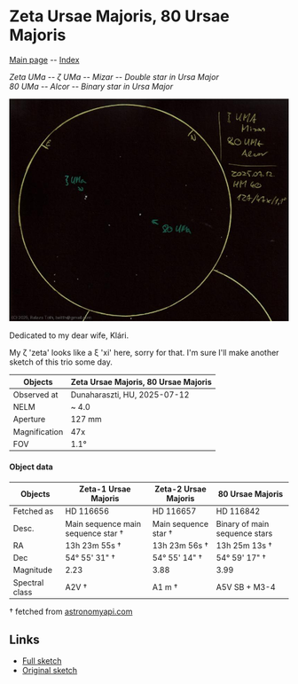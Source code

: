 # Zeta Ursae Majoris, 80 Ursae Majoris

[Main page](../index.md) -- [Index](../pages/obj_index.md)

_Zeta UMa_ -- _ζ UMa_ -- _Mizar_ -- _Double star in Ursa Major_  
_80 UMa_ -- _Alcor_ -- _Binary star in Ursa Major_  

![Zeta Ursae Majoris, 80 Ursae Majoris](../img/zeta-uma-80-uma-20250715.jpg)

Dedicated to my dear wife, Klári.

My ζ 'zeta' looks like a ξ 'xi' here, sorry for that.
I'm sure I'll make another sketch of this trio some day.

Objects | Zeta Ursae Majoris, 80 Ursae Majoris
-|-
Observed at | Dunaharaszti, HU, 2025-07-12
NELM | ~ 4.0
Aperture | 127 mm
Magnification | 47x
FOV | 1.1°


#### Object data

Objects | Zeta-1 Ursae Majoris | Zeta-2 Ursae Majoris | 80 Ursae Majoris
-|-|-|-
Fetched as | HD 116656 | HD 116657 | HD 116842
Desc. | Main sequence main sequence star † | Main sequence star † | Binary of main sequence stars
RA | 13h 23m 55s † | 13h 23m 56s † | 13h 25m 13s †
Dec | 54° 55' 31" † | 54° 55' 14" † | 54° 59' 17" †
Magnitude | 2.23 | 3.88 | 3.99
Spectral class | A2V † | A1 m † | A5V SB + M3-4

† fetched from [astronomyapi.com](http://astronomyapi.com)

## Links

- [Full sketch](../img/zeta-uma-80-uma-kappa-her-20250715.jpg)
- [Original sketch](../scan/20250715014417_002.jpg)
